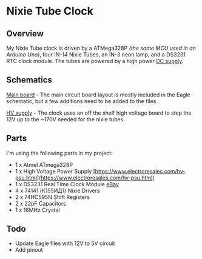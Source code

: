# Nixie Tube Clock #


## Overview ##

My Nixie Tube clock is driven by a ATMega328P _(the same MCU used in an Arduino Uno)_, four IN-14 Nixie Tubes, an IN-3 neon lamp, and a DS3231 RTC clock module. The tubes are powered by a high power [DC supply](https://www.electroresales.com/hv-psu.html).

## Schematics

[Main board](https://github.com/mrnebbi/nixie-tube-clock/raw/master/Eagle/Nixie%20schematic.pdf) - The main circuit board layout is mostly included in the Eagle schematic, but a few additions need to be added to the files.

[HV supply](https://github.com/mrnebbi/nixie-tube-clock/raw/master/docs/hv-supply.pdf) - The clock uses an off the shelf high voltage board to step the 12V up to the ~170V needed for the nixie tubes.

## Parts ##

I'm using the following parts in my project:

* 1 x Atmel ATmega328P
* 1 x High Voltage Power Supply [https://www.electroresales.com/hv-psu.html](https://www.electroresales.com/hv-psu.html)
* 1 x DS3231 Real Time Clock Module [eBay](https://www.ebay.co.uk/sch/i.html?_from=R40&_trksid=m570.l1313&_nkw=ds3231&_sacat=0)
* 4 x 74141 (К155ИД1) Nixie Drivers
* 2 x 74HC595N Shift Registers
* 2 x 22pF Capacitors
* 1 x 16MHz Crystal

## Todo

- Update Eagle files with 12V to 5V circuit
- Add pinout
